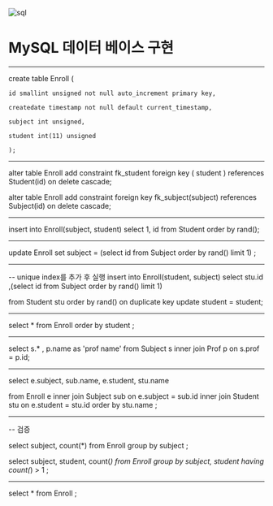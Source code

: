 ![sql](https://user-images.githubusercontent.com/44750085/49565371-50aa7c80-f96a-11e8-8450-922e8d7eecee.png)

# MySQL 데이터 베이스 구현

------
create table Enroll (

    id smallint unsigned not null auto_increment primary key,
	
    createdate timestamp not null default current_timestamp,
    
    subject int unsigned, 
    
    student int(11) unsigned
    
    );
    
------    
    
alter table Enroll add constraint  fk_student foreign key ( student ) references Student(id) on delete cascade;

alter table Enroll add constraint  foreign key fk_subject(subject) references Subject(id) on delete cascade;

------

insert into Enroll(subject, student) select 1, id from Student order by rand();

------
update  Enroll  set subject =  (select id from Subject order by rand() limit 1) ;

---------
-- unique index를 추가 후 실행
insert into Enroll(student, subject) select stu.id ,(select id from Subject order by rand() limit 1)

  from Student  stu order by rand() on duplicate key update student = student;

--------
select * from Enroll order by student ;

--------
select s.* , p.name as 'prof name' from Subject s inner join Prof p on s.prof = p.id;  

-------

select e.subject, sub.name, e.student, stu.name

from Enroll e inner join Subject sub on e.subject = sub.id  inner join Student stu on e.student = stu.id order by stu.name ;

--------
-- 검증

select subject, count(*) from Enroll group by subject ;

select subject, student, count(*) from Enroll group by subject, student having count(*) > 1 ;


--------------
select * from Enroll ;

